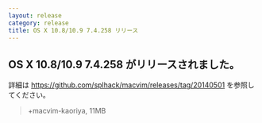 ```yaml
---
layout: release
category: release
title: OS X 10.8/10.9 7.4.258 リリース
---
```

## OS X 10.8/10.9 7.4.258 がリリースされました。

詳細は https://github.com/splhack/macvim/releases/tag/20140501 を参照してください。

> +macvim-kaoriya, 11MB
